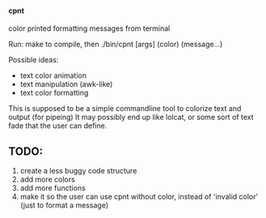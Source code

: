 #### cpnt
color printed formatting messages from terminal

Run:
make to compile, then ./bin/cpnt [args] (color) (message...)

Possible ideas: 
* text color animation
* text manipulation (awk-like)
* text color formatting

This is supposed to be a simple commandline tool to colorize text and output (for pipeing)
It may possibly end up like lolcat, or some sort of text fade that the user can define.

## TODO:

1. create a less buggy code structure
2. add more colors
3. add more functions
4. make it so the user can use cpnt without color, instead of 'invalid color' (just to format a message)
